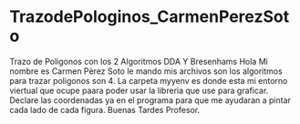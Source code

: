 # TrazodePologinos_CarmenPerezSoto
Trazo de Poligonos con los 2 Algoritmos DDA Y Bresenhams
Hola Mi nombre es Carmen Pèrez Soto le mando mis archivos son los algoritmos para trazar poligonos son 4. La carpeta myyenv es donde esta mi entorno viertual que ocupe paara
poder usar la libreria que use para graficar. Declare las coordenadas ya en el programa para que me ayudaran a pintar cada lado de cada figura. Buenas Tardes Profesor.
